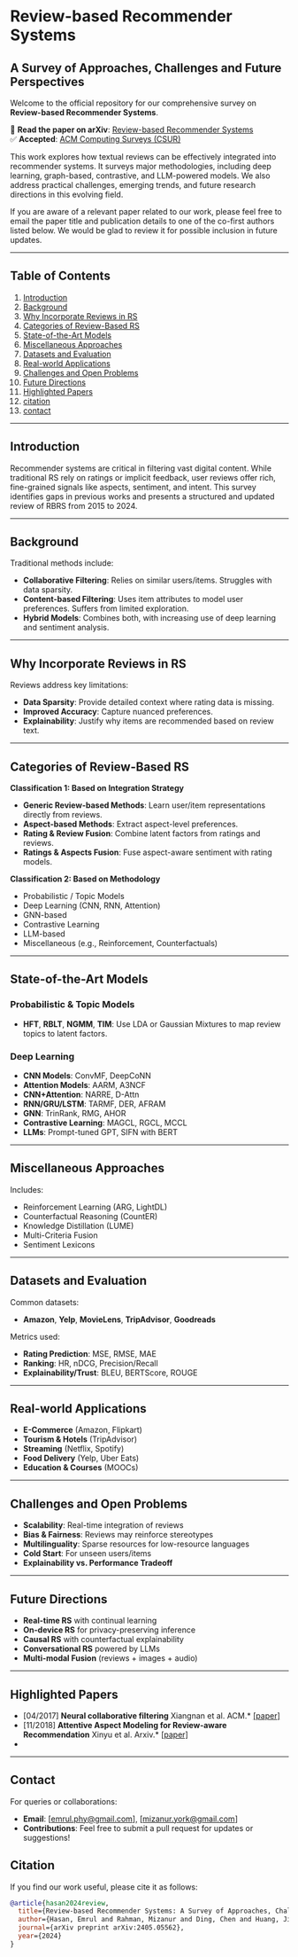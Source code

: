 # Review-based Recommender Systems  
## A Survey of Approaches, Challenges and Future Perspectives

Welcome to the official repository for our comprehensive survey on **Review-based Recommender Systems**.

📄 **Read the paper on arXiv**: [Review-based Recommender Systems](https://arxiv.org/abs/2405.05562)  
✅ **Accepted**: [ACM Computing Surveys (CSUR)](https://dl.acm.org/journal/csur)  

This work explores how textual reviews can be effectively integrated into recommender systems. It surveys major methodologies, including deep learning, graph-based, contrastive, and LLM-powered models. We also address practical challenges, emerging trends, and future research directions in this evolving field.

If you are aware of a relevant paper related to our work, please feel free to email the paper title and publication details to one of the co-first authors listed below. We would be glad to review it for possible inclusion in future updates.

---

## Table of Contents

1. [Introduction](#introduction)  
2. [Background](#background)  
3. [Why Incorporate Reviews in RS](#why-incorporate-reviews-in-rs)  
4. [Categories of Review-Based RS](#categories-of-review-based-rs)  
5. [State-of-the-Art Models](#state-of-the-art-models)  
6. [Miscellaneous Approaches](#miscellaneous-approaches)  
7. [Datasets and Evaluation](#datasets-and-evaluation)  
8. [Real-world Applications](#real-world-applications)  
9. [Challenges and Open Problems](#challenges-and-open-problems)  
10. [Future Directions](#future-directions)  
11. [Highlighted Papers](#highlighted-papers)    
12. [citation](#citation)  
13. [contact](#contact)

---

## Introduction

Recommender systems are critical in filtering vast digital content. While traditional RS rely on ratings or implicit feedback, user reviews offer rich, fine-grained signals like aspects, sentiment, and intent. This survey identifies gaps in previous works and presents a structured and updated review of RBRS from 2015 to 2024.

---

## Background

Traditional methods include:

- **Collaborative Filtering**: Relies on similar users/items. Struggles with data sparsity.
- **Content-based Filtering**: Uses item attributes to model user preferences. Suffers from limited exploration.
- **Hybrid Models**: Combines both, with increasing use of deep learning and sentiment analysis.

---

## Why Incorporate Reviews in RS

Reviews address key limitations:

- **Data Sparsity**: Provide detailed context where rating data is missing.
- **Improved Accuracy**: Capture nuanced preferences.
- **Explainability**: Justify why items are recommended based on review text.

---

## Categories of Review-Based RS

**Classification 1: Based on Integration Strategy**
- **Generic Review-based Methods**: Learn user/item representations directly from reviews.
- **Aspect-based Methods**: Extract aspect-level preferences.
- **Rating & Review Fusion**: Combine latent factors from ratings and reviews.
- **Ratings & Aspects Fusion**: Fuse aspect-aware sentiment with rating models.

**Classification 2: Based on Methodology**
- Probabilistic / Topic Models  
- Deep Learning (CNN, RNN, Attention)  
- GNN-based  
- Contrastive Learning  
- LLM-based  
- Miscellaneous (e.g., Reinforcement, Counterfactuals)

---

## State-of-the-Art Models

### Probabilistic & Topic Models  
- **HFT**, **RBLT**, **NGMM**, **TIM**: Use LDA or Gaussian Mixtures to map review topics to latent factors.

### Deep Learning  
- **CNN Models**: ConvMF, DeepCoNN  
- **Attention Models**: AARM, A3NCF  
- **CNN+Attention**: NARRE, D-Attn  
- **RNN/GRU/LSTM**: TARMF, DER, AFRAM  
- **GNN**: TrinRank, RMG, AHOR  
- **Contrastive Learning**: MAGCL, RGCL, MCCL  
- **LLMs**: Prompt-tuned GPT, SIFN with BERT  

---

## Miscellaneous Approaches

Includes:
- Reinforcement Learning (ARG, LightDL)
- Counterfactual Reasoning (CountER)
- Knowledge Distillation (LUME)
- Multi-Criteria Fusion
- Sentiment Lexicons

---

## Datasets and Evaluation

Common datasets:  
- **Amazon**, **Yelp**, **MovieLens**, **TripAdvisor**, **Goodreads**

Metrics used:  
- **Rating Prediction**: MSE, RMSE, MAE  
- **Ranking**: HR, nDCG, Precision/Recall  
- **Explainability/Trust**: BLEU, BERTScore, ROUGE

---

## Real-world Applications

- **E-Commerce** (Amazon, Flipkart)  
- **Tourism & Hotels** (TripAdvisor)  
- **Streaming** (Netflix, Spotify)  
- **Food Delivery** (Yelp, Uber Eats)  
- **Education & Courses** (MOOCs)  

---

## Challenges and Open Problems

- **Scalability**: Real-time integration of reviews
- **Bias & Fairness**: Reviews may reinforce stereotypes
- **Multilinguality**: Sparse resources for low-resource languages
- **Cold Start**: For unseen users/items
- **Explainability vs. Performance Tradeoff**

---

## Future Directions

- **Real-time RS** with continual learning  
- **On-device RS** for privacy-preserving inference  
- **Causal RS** with counterfactual explainability  
- **Conversational RS** powered by LLMs  
- **Multi-modal Fusion** (reviews + images + audio)  

---

## Highlighted Papers

- [04/2017] **Neural collaborative filtering** Xiangnan et al.  ACM.* [[paper]](https://dl.acm.org/doi/abs/10.1145/3038912.3052569)
- [11/2018] **Attentive Aspect Modeling for Review-aware Recommendation** Xinyu et al.  Arxiv.* [[paper]](https://arxiv.org/pdf/1811.04375)
- 
---
## Contact
For queries or collaborations:
- **Email**: [emrul.phy@gmail.com], [mizanur.york@gmail.com]
- **Contributions**: Feel free to submit a pull request for updates or suggestions!

## Citation
If you find our work useful, please cite it as follows:

```bibtex
@article{hasan2024review,
  title={Review-based Recommender Systems: A Survey of Approaches, Challenges and Future Perspectives},
  author={Hasan, Emrul and Rahman, Mizanur and Ding, Chen and Huang, Jimmy Xiangji and Raza, Shaina},
  journal={arXiv preprint arXiv:2405.05562},
  year={2024}
}

```
